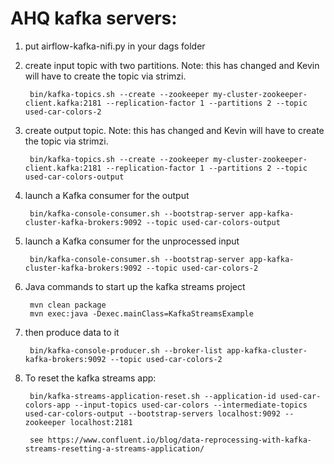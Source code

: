 # AHQ kafka servers: 

  

1. put airflow-kafka-nifi.py in your dags folder

2. create input topic with two partitions. Note: this has changed and Kevin will have to create the topic via strimzi.

        bin/kafka-topics.sh --create --zookeeper my-cluster-zookeeper-client.kafka:2181 --replication-factor 1 --partitions 2 --topic  used-car-colors-2

3. create output topic.  Note: this has changed and Kevin will have to create the topic via strimzi.

        bin/kafka-topics.sh --create --zookeeper my-cluster-zookeeper-client.kafka:2181 --replication-factor 1 --partitions 2 --topic used-car-colors-output

4. launch a Kafka consumer for the output

        bin/kafka-console-consumer.sh --bootstrap-server app-kafka-cluster-kafka-brokers:9092 --topic used-car-colors-output
        
5. launch a Kafka consumer for the unprocessed input

        bin/kafka-console-consumer.sh --bootstrap-server app-kafka-cluster-kafka-brokers:9092 --topic used-car-colors-2

6. Java commands to start up the kafka streams project

        mvn clean package
        mvn exec:java -Dexec.mainClass=KafkaStreamsExample
    

6. then produce data to it

        bin/kafka-console-producer.sh --broker-list app-kafka-cluster-kafka-brokers:9092 --topic used-car-colors-2
        
        
7. To reset the kafka streams app:
      
        bin/kafka-streams-application-reset.sh --application-id used-car-colors-app --input-topics used-car-colors --intermediate-topics used-car-colors-output --bootstrap-servers localhost:9092 --zookeeper localhost:2181
        
        see https://www.confluent.io/blog/data-reprocessing-with-kafka-streams-resetting-a-streams-application/

